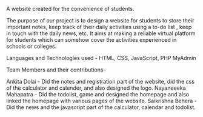 
A website created for the convenience of students.

The purpose of our project is to design a website for students to store their important notes, keep track of their daily activities using a to-do list , keep in touch with the daily news, etc. It aims at making a reliable virtual platform for students which can somehow cover the activities experienced in schools or colleges.

Languages and Technologies used - HTML, CSS, JavaScript, PHP MyAdmin


Team Members and their contributions-

Ankita Dolai - Did the notes and registration part of the website, did the css of the calculator and calender, and also designed the logo. 
Nayaneeeka Mahapatra - Did the todolist, game and designed the homepage and also linked the homepage with various pages of the website. 
Saikrishna Behera - Did the news and the javascript part of the calculator, calendar and todolist. 
